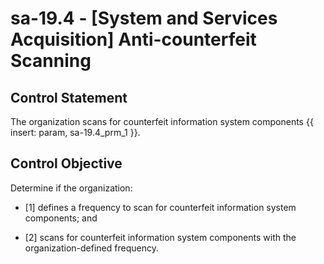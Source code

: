 # sa-19.4 - \[System and Services Acquisition\] Anti-counterfeit Scanning

## Control Statement

The organization scans for counterfeit information system components {{ insert: param, sa-19.4_prm_1 }}.

## Control Objective

Determine if the organization:

- \[1\] defines a frequency to scan for counterfeit information system components; and

- \[2\] scans for counterfeit information system components with the organization-defined frequency.
